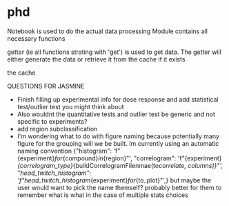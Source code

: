 # phd

Notebook is used to do the actual data processing
Module contains all necessary functions

getter (ie all functions strating with 'get') is used to get data. The getter will either generate the data or retrieve it from the cache if it exists

the cache

QUESTIONS FOR JASMINE

- Finish filling up experimental info for dose response and add statistical test/outlier test you might think about
- Also wouldnt the quantitative tests and outlier test be generic and not specific to experiments?
- add region subclassification
- I'm wondering what to do with figure naming because potentially many figure for the grouping will we be built. Im currently using an automatic naming convention
  {"histogram": 'f"{experiment}_for_{compound}_in_{region}"',
  "correlogram": 'f"{experiment}_{correlogram_type}_{buildCorrelogramFilenmae(to*correlate, columns)}"',
  "head_twitch_histogram": 'f"head_twitch_histogram*{experiment}_for_{to_plot}"',}
  but maybe the user would want to pick the name themself? probably better for them to remember what is what in the case of multiple stats choices
